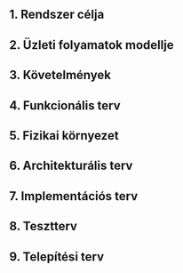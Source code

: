 ## 1. Rendszer célja

## 2. Üzleti folyamatok modellje

## 3. Követelmények

## 4. Funkcionális terv

## 5. Fizikai környezet

## 6. Architekturális terv

## 7. Implementációs terv

## 8. Tesztterv

## 9. Telepítési terv
